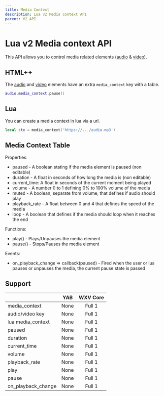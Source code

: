 ```yaml
---
title: Media Context
description: Lua V2 Media context API
parent: V2 API
---
```

# Lua v2 Media context API

This API allows you to control media related elements ([audio](../../htmlpp/audio.md) & [video](../../htmlpp/video.md)).

## HTML++

The [audio](../../htmlpp/audio.md) and [video](../../htmlpp/video.md) elements have an extra `media_context` key with a table.

```lua
audio.media_context.pause()
```

## Lua

You can create a media context in lua via a url.

```lua
local ctx = media_context('https://.../audio.mp3')
```

## Media Context Table

Properties:

- paused - A boolean stating if the media element is paused (non editable)
- duration - A float in seconds of how long the media is (non editable)
- current_time: A float in seconds of the current moment being played
- volume - A number 0 to 1 defining 0% to 100% volume of the media
- muted - A boolean, separate from volume, that defines if audio should play
- playback_rate - A float between 0 and 4 that defines the speed of the media
- loop - A boolean that defines if the media should loop when it reaches the end

Functions:

- play() - Plays/Unpauses the media element
- pause() - Stops/Pauses the media element

Events:

- on_playback_change => callback(paused) - Fired when the user or lua pauses or unpauses the media, the current pause state is passed

## Support

|                    | YAB  | WXV Core |
| ------------------ | :--: | :------: |
| media_context      | None | Full 1   |
| audio/video key    | None | Full 1   |
| lua media_context  | None | Full 1   |
| paused             | None | Full 1   |
| duration           | None | Full 1   |
| current_time       | None | Full 1   |
| volume             | None | Full 1   |
| playback_rate      | None | Full 1   |
| play               | None | Full 1   |
| pause              | None | Full 1   |
| on_playback_change | None | Full 1   |
